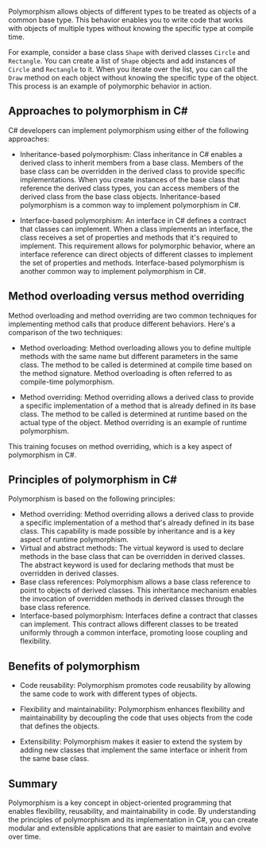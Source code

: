 Polymorphism allows objects of different types to be treated as objects of a common base type. This behavior enables you to write code that works with objects of multiple types without knowing the specific type at compile time.

For example, consider a base class `Shape` with derived classes `Circle` and `Rectangle`. You can create a list of `Shape` objects and add instances of `Circle` and `Rectangle` to it. When you iterate over the list, you can call the `Draw` method on each object without knowing the specific type of the object. This process is an example of polymorphic behavior in action.

## Approaches to polymorphism in C#

C# developers can implement polymorphism using either of the following approaches:

- Inheritance-based polymorphism: Class inheritance in C# enables a derived class to inherit members from a base class. Members of the base class can be overridden in the derived class to provide specific implementations. When you create instances of the base class that reference the derived class types, you can access members of the derived class from the base class objects. Inheritance-based polymorphism is a common way to implement polymorphism in C#.

- Interface-based polymorphism: An interface in C# defines a contract that classes can implement. When a class implements an interface, the class receives a set of properties and methods that it's required to implement. This requirement allows for polymorphic behavior, where an interface reference can direct objects of different classes to implement the set of properties and methods. Interface-based polymorphism is another common way to implement polymorphism in C#.

## Method overloading versus method overriding

Method overloading and method overriding are two common techniques for implementing method calls that produce different behaviors. Here's a comparison of the two techniques:

- Method overloading: Method overloading allows you to define multiple methods with the same name but different parameters in the same class. The method to be called is determined at compile time based on the method signature. Method overloading is often referred to as compile-time polymorphism.

- Method overriding: Method overriding allows a derived class to provide a specific implementation of a method that is already defined in its base class. The method to be called is determined at runtime based on the actual type of the object. Method overriding is an example of runtime polymorphism.

This training focuses on method overriding, which is a key aspect of polymorphism in C#.

## Principles of polymorphism in C#

Polymorphism is based on the following principles:

- Method overriding: Method overriding allows a derived class to provide a specific implementation of a method that's already defined in its base class. This capability is made possible by inheritance and is a key aspect of runtime polymorphism.
- Virtual and abstract methods: The virtual keyword is used to declare methods in the base class that can be overridden in derived classes. The abstract keyword is used for declaring methods that must be overridden in derived classes.
- Base class references: Polymorphism allows a base class reference to point to objects of derived classes. This inheritance mechanism enables the invocation of overridden methods in derived classes through the base class reference.
- Interface-based polymorphism: Interfaces define a contract that classes can implement. This contract allows different classes to be treated uniformly through a common interface, promoting loose coupling and flexibility.

## Benefits of polymorphism

- Code reusability: Polymorphism promotes code reusability by allowing the same code to work with different types of objects.

- Flexibility and maintainability: Polymorphism enhances flexibility and maintainability by decoupling the code that uses objects from the code that defines the objects.

- Extensibility: Polymorphism makes it easier to extend the system by adding new classes that implement the same interface or inherit from the same base class.

## Summary

Polymorphism is a key concept in object-oriented programming that enables flexibility, reusability, and maintainability in code. By understanding the principles of polymorphism and its implementation in C#, you can create modular and extensible applications that are easier to maintain and evolve over time.
